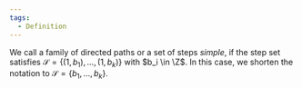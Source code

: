 ```yaml
---
tags:
  - Definition
---
```

We call a family of directed paths or a set of steps *simple*, if the step set satisfies $\mathcal{S} = \{(1,b_1),\dots,(1,b_k)\}$ with $b_i \in \Z$.
In this case, we shorten the notation to $\mathcal{S} = \{b_1,\dots,b_k\}$.
